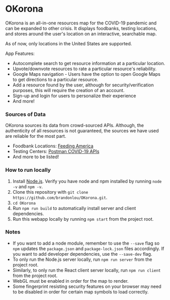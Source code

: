 # OKorona

OKorona is an all-in-one resources map for the COVID-19 pandemic and can be expanded to other crisis.
It displays foodbanks, testing locations, and stores around the user's location on an interactive, searchable map.

As of now, only locations in the United States are supported.

App Features:

* Autocomplete search to get resource information at a particular location.
* Upvote/downvote resources to rate a particular resource's reliability.
* Google Maps navigation - Users have the option to open Google Maps to get directions to a particular resource.
* Add a resource found by the user, although for security/verification purposes, this will require the creation of an account.
* Sign-up and login for users to personalize their experience
* And more!

### Sources of Data

OKorona sources its data from crowd-sourced APIs. Although, the authenticity of all resources is not guaranteed, the sources we have used are reliable for the most part.

* Foodbank Locations: [Feeding America](https://www.feedingamerica.org/find-your-local-foodbank)
* Testing Centers: [Postman COVID-19 APIs](https://covid-19-apis.postman.com/covid-19-testing-locations/)
* And more to be listed!

### How to run locally

1. Install [Node.js](https://nodejs.org/en/). Verify you have node and npm installed by running `node -v` and `npm -v`.
2. Clone this repository with `git clone https://github.com/brandonlou/OKorona.git`.
3. `cd OKorona`
3. Run `npm run build` to automatically install server and client dependencies.
4. Run this webapp locally by running `npm start` from the project root.

### Notes
* If you want to add a node module, remember to use the `--save` flag so `npm` updates the `package.json` and `package-lock.json` files accordingly. If you want to add developer dependencies, use the `--save-dev` flag.
* To only run the Node.js server locally, run `npm run server` from the project root.
* Similarly, to only run the React client server locally, run `npm run client` from the project root.
* WebGL must be enabled in order for the map to render.
* Some fingerprint resisting security features on your browser may need to be disabled in order for certain map symbols to load correctly.
